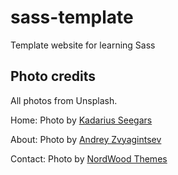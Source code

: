 # sass-template

Template website for learning Sass

## Photo credits

All photos from Unsplash.

Home: Photo by <a href="https://unsplash.com/@kseegars?utm_source=unsplash&utm_medium=referral&utm_content=creditCopyText">Kadarius Seegars</a>

About: Photo by <a href="https://unsplash.com/@zvandrei?utm_source=unsplash&utm_medium=referral&utm_content=creditCopyText">Andrey Zvyagintsev</a>

Contact: Photo by <a href="https://unsplash.com/@nordwood?utm_source=unsplash&utm_medium=referral&utm_content=creditCopyText">NordWood Themes</a>
